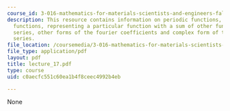```yaml
---
course_id: 3-016-mathematics-for-materials-scientists-and-engineers-fall-2005
description: This resource contains information on periodic functions, odd and even
  functions, representing a particular function with a sum of other functions, fourier
  series, other forms of the fourier coefficients and complex form of the fourier
  series.
file_location: /coursemedia/3-016-mathematics-for-materials-scientists-and-engineers-fall-2005/c0aecfc551c60ea1b4f8ceec4992b4eb_lecture_17.pdf
file_type: application/pdf
layout: pdf
title: lecture_17.pdf
type: course
uid: c0aecfc551c60ea1b4f8ceec4992b4eb

---
```

None